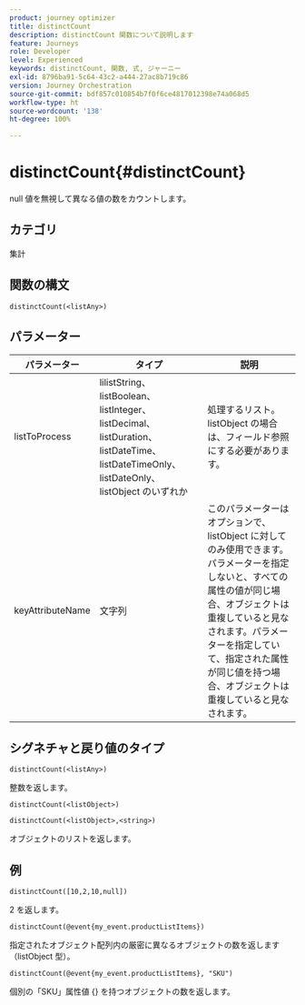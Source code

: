 ```yaml
---
product: journey optimizer
title: distinctCount
description: distinctCount 関数について説明します
feature: Journeys
role: Developer
level: Experienced
keywords: distinctCount, 関数, 式, ジャーニー
exl-id: 8796ba91-5c64-43c2-a444-27ac8b719c86
version: Journey Orchestration
source-git-commit: bdf857c010854b7f0f6ce4817012398e74a068d5
workflow-type: ht
source-wordcount: '138'
ht-degree: 100%

---
```


# distinctCount{#distinctCount}

null 値を無視して異なる値の数をカウントします。

## カテゴリ

集計

## 関数の構文

`distinctCount(<listAny>)`

## パラメーター

| パラメーター | タイプ | 説明 |
|-----------|------------------|------------------|
| listToProcess | lilistString、listBoolean、listInteger、listDecimal、listDuration、listDateTime、listDateTimeOnly、listDateOnly、listObject のいずれか | 処理するリスト。listObject の場合は、フィールド参照にする必要があります。 |
| keyAttributeName | 文字列 | このパラメーターはオプションで、listObject に対してのみ使用できます。パラメーターを指定しないと、すべての属性の値が同じ場合、オブジェクトは重複していると見なされます。パラメーターを指定していて、指定された属性が同じ値を持つ場合、オブジェクトは重複していると見なされます。 |

## シグネチャと戻り値のタイプ

`distinctCount(<listAny>)`

整数を返します。

`distinctCount(<listObject>)`

`distinctCount(<listObject>,<string>)`

オブジェクトのリストを返します。


## 例

`distinctCount([10,2,10,null])`

2 を返します。

`distinctCount(@event{my_event.productListItems})`

指定されたオブジェクト配列内の厳密に異なるオブジェクトの数を返します（listObject 型）。

`distinctCount(@event{my_event.productListItems}, "SKU")`

個別の「SKU」属性値 {} を持つオブジェクトの数を返します。

